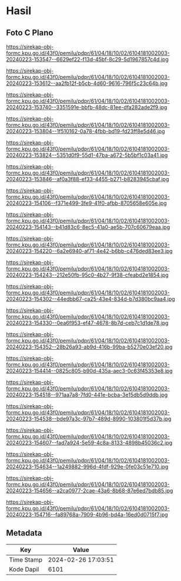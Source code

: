 # Hasil

## Foto C Plano

https://sirekap-obj-formc.kpu.go.id/43f0/pemilu/pdpr/61/04/18/10/02/6104181002003-20240223-153547--6629ef22-f13d-45bf-8c29-5d1967857c4d.jpg

https://sirekap-obj-formc.kpu.go.id/43f0/pemilu/pdpr/61/04/18/10/02/6104181002003-20240223-153612--aa2fb12f-b5cb-4d60-9616-796f5c23c64b.jpg

https://sirekap-obj-formc.kpu.go.id/43f0/pemilu/pdpr/61/04/18/10/02/6104181002003-20240223-153740--3351591e-bbfb-48dc-81ee-dfa282ade2f9.jpg

https://sirekap-obj-formc.kpu.go.id/43f0/pemilu/pdpr/61/04/18/10/02/6104181002003-20240223-153804--1f510162-0a78-4fbb-bd19-fd23ff8e5d46.jpg

https://sirekap-obj-formc.kpu.go.id/43f0/pemilu/pdpr/61/04/18/10/02/6104181002003-20240223-153824--5351d0f9-55d1-47ba-a672-5b5bf1c03a41.jpg

https://sirekap-obj-formc.kpu.go.id/43f0/pemilu/pdpr/61/04/18/10/02/6104181002003-20240223-153846--af0a3f88-ef33-4455-b271-b8283945cbaf.jpg

https://sirekap-obj-formc.kpu.go.id/43f0/pemilu/pdpr/61/04/18/10/02/6104181002003-20240223-154106--f371e499-3fe9-41f0-afbb-8705658e605e.jpg

https://sirekap-obj-formc.kpu.go.id/43f0/pemilu/pdpr/61/04/18/10/02/6104181002003-20240223-154143--b41d83c6-8ec5-41a0-ae5b-707c60679eaa.jpg

https://sirekap-obj-formc.kpu.go.id/43f0/pemilu/pdpr/61/04/18/10/02/6104181002003-20240223-154220--6a2e6940-af71-4e42-b6bb-c476ded83ee3.jpg

https://sirekap-obj-formc.kpu.go.id/43f0/pemilu/pdpr/61/04/18/10/02/6104181002003-20240223-154243--212e50fb-95c0-4b27-9f38-cfeabd2e1854.jpg

https://sirekap-obj-formc.kpu.go.id/43f0/pemilu/pdpr/61/04/18/10/02/6104181002003-20240223-154302--44edbb67-ca25-43e4-834d-b7d380bc9aa4.jpg

https://sirekap-obj-formc.kpu.go.id/43f0/pemilu/pdpr/61/04/18/10/02/6104181002003-20240223-154330--0ea6f953-ef47-4678-8b7d-ceb7c1d1de78.jpg

https://sirekap-obj-formc.kpu.go.id/43f0/pemilu/pdpr/61/04/18/10/02/6104181002003-20240223-154352--28b26a93-ab9d-416b-99ba-b5270e03ef20.jpg

https://sirekap-obj-formc.kpu.go.id/43f0/pemilu/pdpr/61/04/18/10/02/6104181002003-20240223-154414--0825c805-b90d-435a-aec3-0c63f45353e8.jpg

https://sirekap-obj-formc.kpu.go.id/43f0/pemilu/pdpr/61/04/18/10/02/6104181002003-20240223-154518--971aa7a8-7fd0-441e-bcba-3e15db5d9ddb.jpg

https://sirekap-obj-formc.kpu.go.id/43f0/pemilu/pdpr/61/04/18/10/02/6104181002003-20240223-154538--bde97a3c-97b7-489d-8990-103801f5d37b.jpg

https://sirekap-obj-formc.kpu.go.id/43f0/pemilu/pdpr/61/04/18/10/02/6104181002003-20240223-154607--fad7a924-5e59-4c8a-8133-4898b45036c2.jpg

https://sirekap-obj-formc.kpu.go.id/43f0/pemilu/pdpr/61/04/18/10/02/6104181002003-20240223-154634--1a249882-996d-4fdf-929e-0fe03c51e710.jpg

https://sirekap-obj-formc.kpu.go.id/43f0/pemilu/pdpr/61/04/18/10/02/6104181002003-20240223-154656--a2ca0977-2cae-43a6-8b68-87e6ed7bdb85.jpg

https://sirekap-obj-formc.kpu.go.id/43f0/pemilu/pdpr/61/04/18/10/02/6104181002003-20240223-154716--fa89768a-7909-4b96-bd4a-16ed0d0715f7.jpg


## Metadata

| Key        | Value               |
| ---------- | ------------------- |
| Time Stamp | 2024-02-26 17:03:51 |
| Kode Dapil | 6101                |



